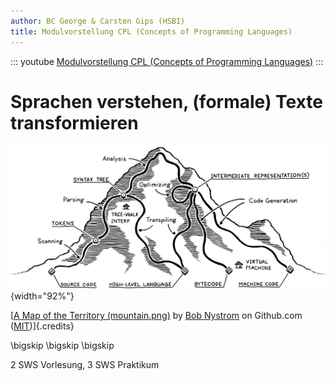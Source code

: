 ```yaml
---
author: BC George & Carsten Gips (HSBI)
title: Modulvorstellung CPL (Concepts of Programming Languages)
---
```


::: youtube
[Modulvorstellung CPL (Concepts of Programming
Languages)](https://youtu.be/rpbaSy2iy00)
:::

# Sprachen verstehen, (formale) Texte transformieren

![](https://github.com/munificent/craftinginterpreters/blob/master/site/image/a-map-of-the-territory/mountain.png?raw=true){width="92%"}

[[A Map of the Territory
(mountain.png)](https://github.com/munificent/craftinginterpreters/blob/master/site/image/a-map-of-the-territory/mountain.png)
by [Bob Nystrom](https://github.com/munificent) on Github.com
([MIT](https://github.com/munificent/craftinginterpreters/blob/master/LICENSE))]{.credits}

\bigskip
\bigskip
\bigskip

2 SWS Vorlesung, 3 SWS Praktikum

